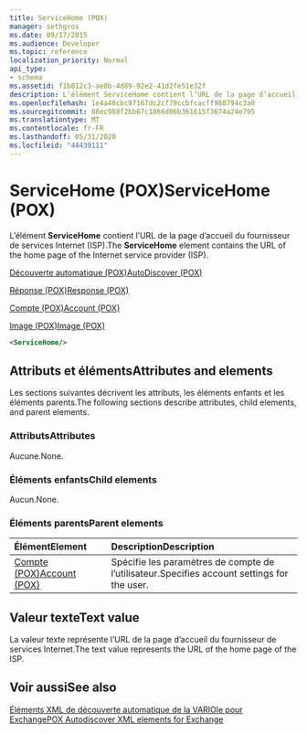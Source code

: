 ```yaml
---
title: ServiceHome (POX)
manager: sethgros
ms.date: 09/17/2015
ms.audience: Developer
ms.topic: reference
localization_priority: Normal
api_type:
- schema
ms.assetid: f1b812c3-ae8b-4d89-92e2-41d2fe51e32f
description: L’élément ServiceHome contient l’URL de la page d’accueil du fournisseur de services Internet (ISP).
ms.openlocfilehash: 1e4a40cbc97167dc2cf79ccbfcacff988794c3a0
ms.sourcegitcommit: 88ec988f2bb67c1866d06b361615f3674a24e795
ms.translationtype: MT
ms.contentlocale: fr-FR
ms.lasthandoff: 05/31/2020
ms.locfileid: "44439111"
---
```

# <a name="servicehome-pox"></a><span data-ttu-id="14051-103">ServiceHome (POX)</span><span class="sxs-lookup"><span data-stu-id="14051-103">ServiceHome (POX)</span></span>

<span data-ttu-id="14051-104">L’élément **ServiceHome** contient l’URL de la page d’accueil du fournisseur de services Internet (ISP).</span><span class="sxs-lookup"><span data-stu-id="14051-104">The **ServiceHome** element contains the URL of the home page of the Internet service provider (ISP).</span></span> 
  
[<span data-ttu-id="14051-105">Découverte automatique (POX)</span><span class="sxs-lookup"><span data-stu-id="14051-105">AutoDiscover (POX)</span></span>](autodiscover-pox.md)
  
[<span data-ttu-id="14051-106">Réponse (POX)</span><span class="sxs-lookup"><span data-stu-id="14051-106">Response (POX)</span></span>](response-pox.md)
  
[<span data-ttu-id="14051-107">Compte (POX)</span><span class="sxs-lookup"><span data-stu-id="14051-107">Account (POX)</span></span>](account-pox.md)
  
[<span data-ttu-id="14051-108">Image (POX)</span><span class="sxs-lookup"><span data-stu-id="14051-108">Image (POX)</span></span>](image-pox.md)
  
```xml
<ServiceHome/>
```

## <a name="attributes-and-elements"></a><span data-ttu-id="14051-109">Attributs et éléments</span><span class="sxs-lookup"><span data-stu-id="14051-109">Attributes and elements</span></span>

<span data-ttu-id="14051-110">Les sections suivantes décrivent les attributs, les éléments enfants et les éléments parents.</span><span class="sxs-lookup"><span data-stu-id="14051-110">The following sections describe attributes, child elements, and parent elements.</span></span>
  
### <a name="attributes"></a><span data-ttu-id="14051-111">Attributs</span><span class="sxs-lookup"><span data-stu-id="14051-111">Attributes</span></span>

<span data-ttu-id="14051-112">Aucune.</span><span class="sxs-lookup"><span data-stu-id="14051-112">None.</span></span>
  
### <a name="child-elements"></a><span data-ttu-id="14051-113">Éléments enfants</span><span class="sxs-lookup"><span data-stu-id="14051-113">Child elements</span></span>

<span data-ttu-id="14051-114">Aucun.</span><span class="sxs-lookup"><span data-stu-id="14051-114">None.</span></span>
  
### <a name="parent-elements"></a><span data-ttu-id="14051-115">Éléments parents</span><span class="sxs-lookup"><span data-stu-id="14051-115">Parent elements</span></span>

|<span data-ttu-id="14051-116">**Élément**</span><span class="sxs-lookup"><span data-stu-id="14051-116">**Element**</span></span>|<span data-ttu-id="14051-117">**Description**</span><span class="sxs-lookup"><span data-stu-id="14051-117">**Description**</span></span>|
|:-----|:-----|
|[<span data-ttu-id="14051-118">Compte (POX)</span><span class="sxs-lookup"><span data-stu-id="14051-118">Account (POX)</span></span>](account-pox.md) <br/> |<span data-ttu-id="14051-119">Spécifie les paramètres de compte de l’utilisateur.</span><span class="sxs-lookup"><span data-stu-id="14051-119">Specifies account settings for the user.</span></span>  <br/> |
   
## <a name="text-value"></a><span data-ttu-id="14051-120">Valeur texte</span><span class="sxs-lookup"><span data-stu-id="14051-120">Text value</span></span>

<span data-ttu-id="14051-121">La valeur texte représente l’URL de la page d’accueil du fournisseur de services Internet.</span><span class="sxs-lookup"><span data-stu-id="14051-121">The text value represents the URL of the home page of the ISP.</span></span>
  
## <a name="see-also"></a><span data-ttu-id="14051-122">Voir aussi</span><span class="sxs-lookup"><span data-stu-id="14051-122">See also</span></span>



[<span data-ttu-id="14051-123">Éléments XML de découverte automatique de la VARIOle pour Exchange</span><span class="sxs-lookup"><span data-stu-id="14051-123">POX Autodiscover XML elements for Exchange</span></span>](pox-autodiscover-xml-elements-for-exchange.md)

